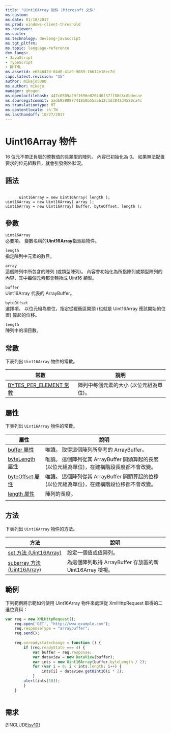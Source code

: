 ```yaml
---
title: "Uint16Array 物件 |Microsoft 文件"
ms.custom: 
ms.date: 01/18/2017
ms.prod: windows-client-threshold
ms.reviewer: 
ms.suite: 
ms.technology: devlang-javascript
ms.tgt_pltfrm: 
ms.topic: language-reference
dev_langs:
- JavaScript
- TypeScript
- DHTML
ms.assetid: e684647d-04d0-41a9-9089-16612e18ec7d
caps.latest.revision: "15"
author: mikejo5000
ms.author: mikejo
manager: ghogen
ms.openlocfilehash: 447c0509a29f1696e0204d6f37ff88d3c0bdecae
ms.sourcegitcommit: aadb9588877418b8b55a5612c1d3842d4520ca4c
ms.translationtype: MT
ms.contentlocale: zh-TW
ms.lasthandoff: 10/27/2017
---
```

# <a name="uint16array-object"></a>Uint16Array 物件
16 位元不帶正負號的整數值的具類型的陣列。 內容已初始化為 0。 如果無法配置要求的位元組數目，就會引發例外狀況。  
  
## <a name="syntax"></a>語法  
  
```  
  
      uint16Array = new Uint16Array( length );  
uint16Array = new Uint16Array( array );  
uint16Array = new Uint16Array( buffer, byteOffset, length );  
```  
  
## <a name="parameters"></a>參數  
 `uint16Array`  
 必要項。 變數名稱的**Uint16Array**指派給物件。  
  
 `length`  
 指定陣列中元素的數目。  
  
 `array`  
 這個陣列中所包含的陣列 (或類型陣列)。 內容會初始化為所指陣列或類型陣列的內容，其中每個元素都會轉換成 Uint16 類型。  
  
 `buffer`  
 Uint16Array 代表的 ArrayBuffer。  
  
 `byteOffset`  
 選擇項。 以位元組為單位，指定從緩衝區開頭 (也就是 Uint16Array 應該開始的位置) 算起的位移。  
  
 `length`  
 陣列中的項目數。  
  
## <a name="constants"></a>常數  
 下表列出 `Uint16Array` 物件的常數。  
  
|常數|說明|  
|--------------|-----------------|  
|[BYTES_PER_ELEMENT 常數](../../javascript/reference/bytes-per-element-constant-uint16array.md)|陣列中每個元素的大小 (以位元組為單位)。|  
  
## <a name="properties"></a>屬性  
 下表列出 `Uint16Array` 物件的常數。  
  
|屬性|說明|  
|--------------|-----------------|  
|[buffer 屬性](../../javascript/reference/buffer-property-uint16array.md)|唯讀。 取得這個陣列所參考的 ArrayBuffer。|  
|[byteLength 屬性](../../javascript/reference/bytelength-property-uint16array.md)|唯讀。 這個陣列從其 ArrayBuffer 開頭算起的長度 (以位元組為單位)，在建構階段長度都不會改變。|  
|[byteOffset 屬性](../../javascript/reference/byteoffset-property-uint16array.md)|唯讀。 這個陣列從其 ArrayBuffer 開頭算起的位移 (以位元組為單位)，在建構階段位移都不會改變。|  
|[length 屬性](../../javascript/reference/length-property-uint16array.md)|陣列的長度。|  
|||  
  
## <a name="methods"></a>方法  
 下表列出 `Uint16Array` 物件的方法。  
  
|方法|說明|  
|------------|-----------------|  
|[set 方法 (Uint16Array)](../../javascript/reference/set-method-uint16array.md)|設定一個值或值陣列。|  
|[subarray 方法 (Uint16Array)](../../javascript/reference/subarray-method-uint16array.md)|為這個陣列取得 ArrayBuffer 存放區的新 Uint16Array 檢視。|  
  
## <a name="example"></a>範例  
 下列範例將示範如何使用 Uint16Array 物件來處理從 XmlHttpRequest 取得的二進位資料：  
  
```JavaScript  
var req = new XMLHttpRequest();  
    req.open('GET', "http://www.example.com");  
    req.responseType = "arraybuffer";  
    req.send();  
  
    req.onreadystatechange = function () {  
        if (req.readyState === 4) {  
            var buffer = req.response;  
            var dataview = new DataView(buffer);  
            var ints = new Uint16Array(buffer.byteLength / 2);  
            for (var i = 0; i < ints.length; i++) {  
                ints[i] = dataview.getUint16(i * 2);  
            }  
        alert(ints[10]);  
        }  
    }  
  
```  
  
## <a name="requirements"></a>需求  
 [!INCLUDE[jsv10](../../javascript/reference/includes/jsv10-md.md)]